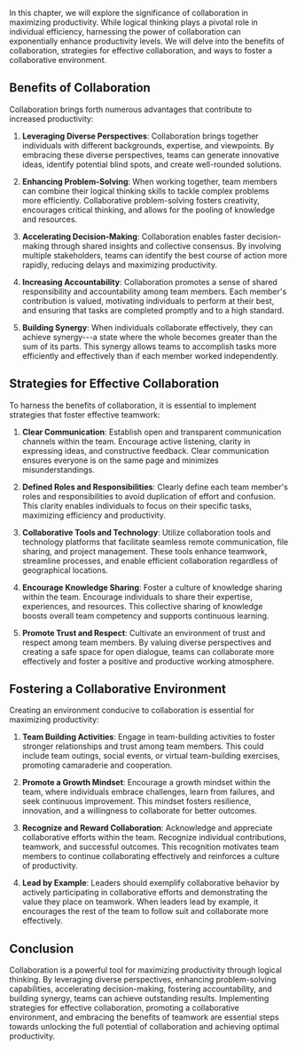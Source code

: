 
In this chapter, we will explore the significance of collaboration in maximizing productivity. While logical thinking plays a pivotal role in individual efficiency, harnessing the power of collaboration can exponentially enhance productivity levels. We will delve into the benefits of collaboration, strategies for effective collaboration, and ways to foster a collaborative environment.

Benefits of Collaboration
-------------------------

Collaboration brings forth numerous advantages that contribute to increased productivity:

1. **Leveraging Diverse Perspectives**: Collaboration brings together individuals with different backgrounds, expertise, and viewpoints. By embracing these diverse perspectives, teams can generate innovative ideas, identify potential blind spots, and create well-rounded solutions.

2. **Enhancing Problem-Solving**: When working together, team members can combine their logical thinking skills to tackle complex problems more efficiently. Collaborative problem-solving fosters creativity, encourages critical thinking, and allows for the pooling of knowledge and resources.

3. **Accelerating Decision-Making**: Collaboration enables faster decision-making through shared insights and collective consensus. By involving multiple stakeholders, teams can identify the best course of action more rapidly, reducing delays and maximizing productivity.

4. **Increasing Accountability**: Collaboration promotes a sense of shared responsibility and accountability among team members. Each member's contribution is valued, motivating individuals to perform at their best, and ensuring that tasks are completed promptly and to a high standard.

5. **Building Synergy**: When individuals collaborate effectively, they can achieve synergy---a state where the whole becomes greater than the sum of its parts. This synergy allows teams to accomplish tasks more efficiently and effectively than if each member worked independently.

Strategies for Effective Collaboration
--------------------------------------

To harness the benefits of collaboration, it is essential to implement strategies that foster effective teamwork:

1. **Clear Communication**: Establish open and transparent communication channels within the team. Encourage active listening, clarity in expressing ideas, and constructive feedback. Clear communication ensures everyone is on the same page and minimizes misunderstandings.

2. **Defined Roles and Responsibilities**: Clearly define each team member's roles and responsibilities to avoid duplication of effort and confusion. This clarity enables individuals to focus on their specific tasks, maximizing efficiency and productivity.

3. **Collaborative Tools and Technology**: Utilize collaboration tools and technology platforms that facilitate seamless remote communication, file sharing, and project management. These tools enhance teamwork, streamline processes, and enable efficient collaboration regardless of geographical locations.

4. **Encourage Knowledge Sharing**: Foster a culture of knowledge sharing within the team. Encourage individuals to share their expertise, experiences, and resources. This collective sharing of knowledge boosts overall team competency and supports continuous learning.

5. **Promote Trust and Respect**: Cultivate an environment of trust and respect among team members. By valuing diverse perspectives and creating a safe space for open dialogue, teams can collaborate more effectively and foster a positive and productive working atmosphere.

Fostering a Collaborative Environment
-------------------------------------

Creating an environment conducive to collaboration is essential for maximizing productivity:

1. **Team Building Activities**: Engage in team-building activities to foster stronger relationships and trust among team members. This could include team outings, social events, or virtual team-building exercises, promoting camaraderie and cooperation.

2. **Promote a Growth Mindset**: Encourage a growth mindset within the team, where individuals embrace challenges, learn from failures, and seek continuous improvement. This mindset fosters resilience, innovation, and a willingness to collaborate for better outcomes.

3. **Recognize and Reward Collaboration**: Acknowledge and appreciate collaborative efforts within the team. Recognize individual contributions, teamwork, and successful outcomes. This recognition motivates team members to continue collaborating effectively and reinforces a culture of productivity.

4. **Lead by Example**: Leaders should exemplify collaborative behavior by actively participating in collaborative efforts and demonstrating the value they place on teamwork. When leaders lead by example, it encourages the rest of the team to follow suit and collaborate more effectively.

Conclusion
----------

Collaboration is a powerful tool for maximizing productivity through logical thinking. By leveraging diverse perspectives, enhancing problem-solving capabilities, accelerating decision-making, fostering accountability, and building synergy, teams can achieve outstanding results. Implementing strategies for effective collaboration, promoting a collaborative environment, and embracing the benefits of teamwork are essential steps towards unlocking the full potential of collaboration and achieving optimal productivity.
